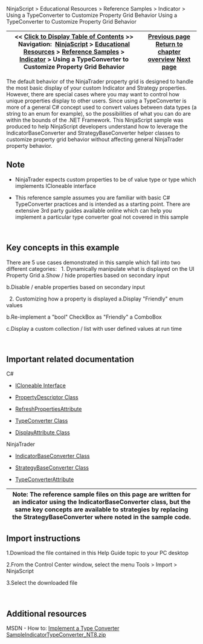 ﻿
NinjaScript \> Educational Resources \> Reference Samples \> Indicator \> Using a TypeConverter to Customize Property Grid Behavior
Using a TypeConverter to Customize Property Grid Behavior

| \<\< [Click to Display Table of Contents](using_a_typeconverter_to_custo.md) \>\> **Navigation:**     [NinjaScript](ninjascript.md) \> [Educational Resources](educational_resources.md) \> [Reference Samples](reference_samples.md) \> [Indicator](indicator2.md) \> Using a TypeConverter to Customize Property Grid Behavior | [Previous page](using_a_series_or_dataseries_o.md) [Return to chapter overview](indicator2.md) [Next page](using_custom_events_to_output_.md) |
| --- | --- |

The default behavior of the NinjaTrader property grid is designed to handle the most basic display of your custom Indicator and Strategy properties. However, there are special cases where you may want to control how unique properties display to other users. Since using a TypeConverter is more of a general C\# concept used to convert values between data types (a string to an enum for example), so the possibilities of what you can do are within the bounds of the .NET Framework. This NinjaScript sample was produced to help NinjaScript developers understand how to leverage the IndicatorBaseConverter and StrategyBaseConverter helper classes to customize property grid behavior without affecting general NinjaTrader property behavior.
 
## Note
- NinjaTrader expects custom properties to be of value type or type which implements ICloneable interface

- This reference sample assumes you are familiar with basic C\# TypeConverter practices and is intended as a starting point. There are extensive 3rd party guides available online which can help you implement a particular type converter goal not covered in this sample

 
## Key concepts in this example
There are 5 use cases demonstrated in this sample which fall into two different categories:
 
1\. Dynamically manipulate what is displayed on the UI Property Grid
a.Show / hide properties based on secondary input

b.Disable / enable properties based on secondary input

 
2\. Customizing how a property is displayed
a.Display "Friendly" enum values

b.Re\-implement a "bool" CheckBox as "Friendly" a ComboBox

c.Display a custom collection / list with user defined values at run time

 
## Important related documentation
C\#
- [ICloneable Interface](https://msdn.microsoft.com/en-us/library/system.icloneable%28v=vs.110%29.aspx)

- [PropertyDescriptor Class](https://msdn.microsoft.com/en-us/library/system.componentmodel.propertydescriptor%28v=vs.110%29.aspx)

- [RefreshPropertiesAttribute](https://msdn.microsoft.com/en-us/library/system.componentmodel.refreshpropertiesattribute(v=vs.110).aspx)

- [TypeConverter Class](https://msdn.microsoft.com/en-us/library/system.componentmodel.typeconverter%28v=vs.110%29.aspx)

- [DisplayAttribute Class](https://msdn.microsoft.com/en-us/library/system.componentmodel.dataannotations.displayattribute(v=vs.110).aspx)

NinjaTrader
- [IndicatorBaseConverter Class](indicatorbaseconverter.md)

- [StrategyBaseConverter Class](strategybaseconverter.md)

- [TypeConverterAttribute](typeconverterattribute.md)

| Note: The reference sample files on this page are written for an indicator using the IndicatorBaseConverter class, but the same key concepts are available to strategies by replacing the StrategyBaseConverter where noted in the sample code. |
| --- |

## 
## Import instructions
1\.Download the file contained in this Help Guide topic to your PC desktop

2\.From the Control Center window, select the menu Tools \> Import \> NinjaScript

3\.Select the downloaded file

 
## Additional resources
MSDN \- How to: [Implement a Type Converter](https://msdn.microsoft.com/en-us/library/ayybcxe5.aspx)
 
[SampleIndicatorTypeConverter\_NT8\.zip](https://ninjatrader.com/support/helpGuides/nt8/samples/SampleIndicatorTypeConverter_NT8.zip)
